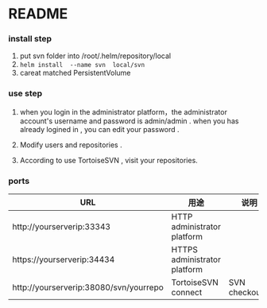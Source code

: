 # README

###  install step

1. put svn folder  into /root/.helm/repository/local
2. `helm install  --name svn  local/svn`
3. careat matched PersistentVolume 

### use step

1. when you login in the administrator platform，the administrator account's username and password is admin/admin .  when you has already logined in ,  you can edit your password .

2. Modify users and repositories .

3. According to use TortoiseSVN , visit your repositories.

### ports

| URL                                    | 用途                         | 说明            |
| -------------------------------------- | ---------------------------- | --------------- |
| http://yourserverip:33343              | HTTP administrator platform  |                 |
| https://yourserverip:34434             | HTTPS administrator platform |                 |
| http://yourserverip:38080/svn/yourrepo | TortoiseSVN connect          | SVN checkout... |


